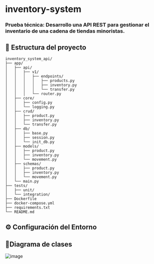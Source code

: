 # inventory-system

### Prueba técnica: Desarrollo una API REST para gestionar el inventario de una cadena de tiendas minoristas. 

## 📁 Estructura del proyecto
```plaintext
inventory_system_api/
├── app/
│   ├── api/
│   │   ├── v1/
│   │   │   ├── endpoints/
│   │   │   │   ├── products.py
│   │   │   │   ├── inventory.py
│   │   │   │   └── transfer.py
│   │   │   └── router.py
│   ├── core/
│   │   ├── config.py
│   │   └── logging.py
│   ├── crud/
│   │   ├── product.py
│   │   ├── inventory.py
│   │   └── transfer.py
│   ├── db/
│   │   ├── base.py
│   │   ├── session.py
│   │   └── init_db.py
│   ├── models/
│   │   ├── product.py
│   │   ├── inventory.py
│   │   └── movement.py
│   ├── schemas/
│   │   ├── product.py
│   │   ├── inventory.py
│   │   └── movement.py
│   └── main.py
├── tests/
│   ├── unit/
│   └── integration/
├── Dockerfile
├── docker-compose.yml
├── requirements.txt
└── README.md
```
## ⚙️ Configuración del Entorno

## 🔷Diagrama de clases 
![image](https://github.com/user-attachments/assets/5fd95fa1-53db-4ccc-889e-81147bed68a4)




